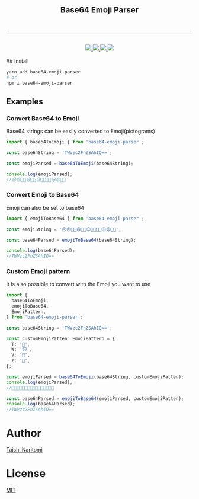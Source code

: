 <div>
  <div align="center">
    <br />
    <h2>Base64 Emoji Parser</h2>
    <br />
    <hr />
  </div>
  <br />
  <div align="center">
    <a href='https://www.npmjs.com/package/base64-emoji-parser'>
      <img src='https://img.shields.io/npm/v/base64-emoji-parser?style=for-the-badge'>
    </a>
    <a href='https://github.com/taishinaritomi/base64-emoji-parser/blob/main/LICENSE'>
      <img src='https://img.shields.io/github/license/taishinaritomi/base64-emoji-parser?style=for-the-badge'>
    </a>
    <a href='https://bundlephobia.com/package/base64-emoji-parser'>
      <img src='https://img.shields.io/bundlephobia/minzip/base64-emoji-parser?style=for-the-badge'>
    </a>
    <a href='https://github.com/microsoft/typescript'>
      <img src='https://img.shields.io/npm/types/base64-emoji-parser?style=for-the-badge'>
    </a>
  </div>
  <br />
</div>
## Install

```sh
yarn add base64-emoji-parser
# or
npm i base64-emoji-parser
```

## Examples

### Convert Base64 to Emoji

Base64 strings can be easily converted to Emoji(pictograms)

```ts
import { base64ToEmoji } from 'base64-emoji-parser';

const base64String = 'TWVzc2FnZSAhIQ==';

const emojiParsed = base64ToEmoji(base64String);

console.log(emojiParsed);
//😢😠😤🤪😄🥶🤩😉🤯🥺🤨🤣😒😫🤥🤥
```

### Convert Emoji to Base64

Emoji can also be set to base64

```ts
import { emojiToBase64 } from 'base64-emoji-parser';

const emojiString = '😢😠😤🤪😄🥶🤩😉🤯🥺🤨🤣😒😫🤥🤥';

const base64Parsed = emojiToBase64(base64String);

console.log(base64Parsed);
//TWVzc2FnZSAhIQ==
```

### Custom Emoji pattern

It is also possible to convert with the Emoji you want to use

```ts
import {
  base64ToEmoji,
  emojiToBase64,
  EmojiPattern,
} from 'base64-emoji-parser';

const base64String = 'TWVzc2FnZSAhIQ==';

const customEmojiPatten: EmojiPattern = {
  T: '🐶',
  W: '🐱',
  V: '🦄',
  z: '🐴',
};

const emojiParsed = base64ToEmoji(base64String, customEmojiPatten);
console.log(emojiParsed);
//🐶🐱🦄🐴😄🥶🤩😉🤯🥺🤨🤣😒😫🤥🤥

const base64Parsed = emojiToBase64(emojiParsed, customEmojiPatten);
console.log(base64Parsed);
//TWVzc2FnZSAhIQ==
```

# Author

[Taishi Naritomi](https://github.com/taishinaritomi)

# License

[MIT](https://github.com/taishinaritomi/base64-emoji-parser/blob/main/LICENSE)
